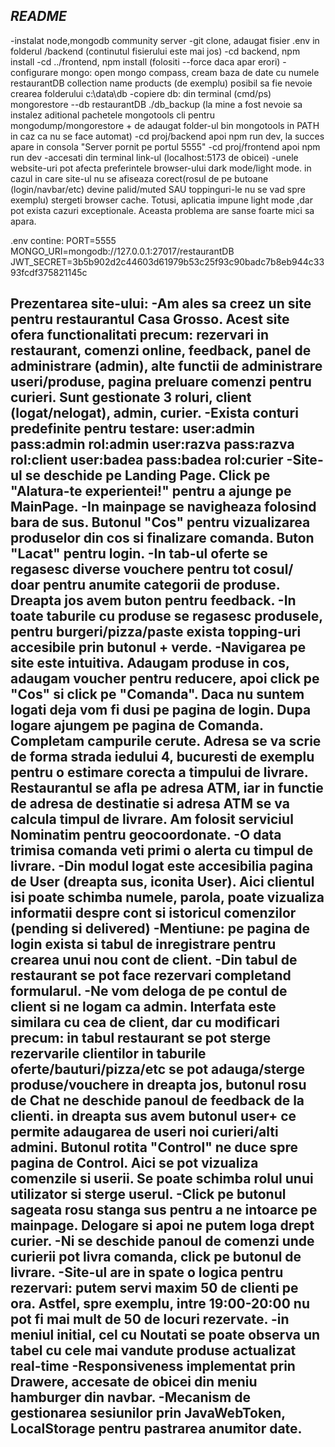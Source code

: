 *README*
---------------------------------------------------------------------------------------------------------------------------------------
-instalat node,mongodb community server
-git clone, adaugat fisier .env in folderul /backend (continutul fisierului este mai jos)
-cd backend, npm install
-cd ../frontend, npm install (folositi --force daca apar erori)
-configurare mongo: open mongo compass, cream baza de date cu numele restaurantDB collection name products (de exemplu)
 posibil sa fie nevoie crearea folderului c:\data\db
-copiere db: din terminal (cmd/ps) mongorestore --db restaurantDB ./db_backup (la mine a fost nevoie sa instalez aditional pachetele mongotools cli pentru mongodump/mongorestore + de adaugat folder-ul bin mongotools in PATH in caz ca nu se face automat)
-cd proj/backend apoi npm run dev, la succes apare in consola "Server pornit pe portul 5555"
-cd proj/frontend apoi npm run dev
-accesati din terminal link-ul (localhost:5173 de obicei)
-unele website-uri pot afecta preferintele browser-ului dark mode/light mode. in cazul in care site-ul nu se afiseaza corect(rosul de pe butoane (login/navbar/etc) devine palid/muted SAU toppinguri-le nu se vad spre exemplu) stergeti browser cache. Totusi, aplicatia impune light mode ,dar pot exista cazuri exceptionale. Aceasta problema are sanse foarte mici sa apara.

.env contine:
PORT=5555
MONGO_URI=mongodb://127.0.0.1:27017/restaurantDB
JWT_SECRET=3b5b902d2c44603d61979b53c25f93c90badc7b8eb944c3393fcdf375821145c



Prezentarea site-ului:
-Am ales sa creez un site pentru restaurantul Casa Grosso. Acest site ofera functionalitati precum: rezervari in restaurant, comenzi online, feedback, panel de administrare (admin), alte functii de administrare useri/produse, pagina preluare comenzi pentru curieri.
Sunt gestionate 3 roluri, client (logat/nelogat), admin, curier.
-Exista conturi predefinite pentru testare:
	user:admin	pass:admin 	rol:admin
	user:razva	pass:razva	rol:client
	user:badea	pass:badea	rol:curier
-Site-ul se deschide pe Landing Page. Click pe "Alatura-te experientei!" pentru a ajunge pe MainPage.
-In mainpage se navigheaza folosind bara de sus. Butonul "Cos" pentru vizualizarea produselor din cos si finalizare comanda. Buton "Lacat" pentru login.
-In tab-ul oferte se regasesc diverse vouchere pentru tot cosul/ doar pentru anumite categorii de produse. Dreapta jos avem buton pentru feedback.
-In toate taburile cu produse se regasesc produsele, pentru burgeri/pizza/paste exista topping-uri accesibile prin butonul + verde.
-Navigarea pe site este intuitiva. Adaugam produse in cos, adaugam voucher pentru reducere, apoi click pe "Cos" si click pe "Comanda". Daca nu suntem logati deja vom fi dusi pe pagina de login. Dupa logare ajungem pe pagina de Comanda. Completam campurile cerute. Adresa se va scrie de forma strada iedului 4, bucuresti de exemplu pentru o estimare corecta a timpului de livrare. Restaurantul se afla pe adresa ATM, iar in functie de adresa de destinatie si adresa ATM se va calcula timpul de livrare. Am folosit serviciul Nominatim pentru geocoordonate. 
-O data trimisa comanda veti primi o alerta cu timpul de livrare.
-Din modul logat este accesibilia pagina de User (dreapta sus, iconita User). Aici clientul isi poate schimba numele, parola, poate vizualiza informatii despre cont si istoricul comenzilor (pending si delivered)
-Mentiune: pe pagina de login exista si tabul de inregistrare pentru crearea unui nou cont de client.
-Din tabul de restaurant se pot face rezervari completand formularul.
-Ne vom deloga de pe contul de client si ne logam ca admin. Interfata este similara cu cea de client, dar cu modificari precum:
	in tabul restaurant se pot sterge rezervarile clientilor
	in taburile oferte/bauturi/pizza/etc se pot adauga/sterge produse/vouchere
	in dreapta jos, butonul rosu de Chat ne deschide panoul de feedback de la clienti.
	in dreapta sus avem butonul user+ ce permite adaugarea de useri noi curieri/alti admini. Butonul rotita "Control" ne duce spre pagina de Control. Aici se pot vizualiza comenzile si userii. Se poate schimba rolul unui utilizator si sterge userul.
-Click pe butonul sageata rosu stanga sus pentru a ne intoarce pe mainpage. Delogare si apoi ne putem loga drept curier.
-Ni se deschide panoul de comenzi unde curierii pot livra comanda, click pe butonul de livrare.
-Site-ul are in spate o logica pentru rezervari: putem servi maxim 50 de clienti pe ora. Astfel, spre exemplu, intre 19:00-20:00 nu pot fi mai mult de 50 de locuri rezervate.
-in meniul initial, cel cu Noutati se poate observa un tabel cu cele mai vandute produse actualizat real-time
-Responsiveness implementat prin Drawere, accesate de obicei din meniu hamburger din navbar.
-Mecanism de gestionarea sesiunilor prin JavaWebToken, LocalStorage pentru pastrarea anumitor date.
-----------------------------------------------------------------------------------------------------------------------------------------
